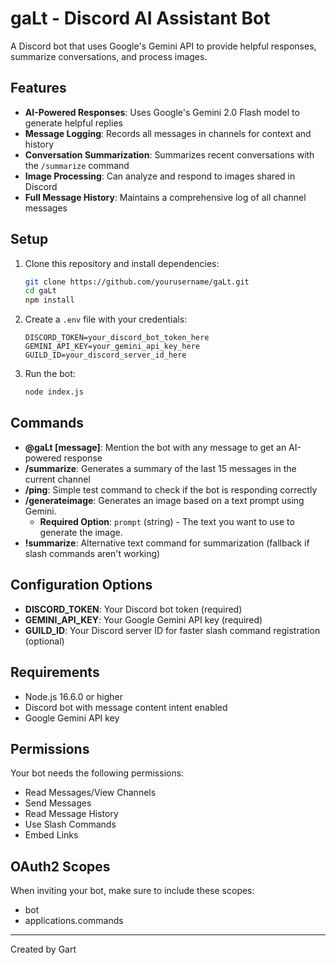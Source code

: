 # gaLt - Discord AI Assistant Bot

A Discord bot that uses Google's Gemini API to provide helpful responses, summarize conversations, and process images.

## Features

- **AI-Powered Responses**: Uses Google's Gemini 2.0 Flash model to generate helpful replies
- **Message Logging**: Records all messages in channels for context and history
- **Conversation Summarization**: Summarizes recent conversations with the `/summarize` command
- **Image Processing**: Can analyze and respond to images shared in Discord
- **Full Message History**: Maintains a comprehensive log of all channel messages

## Setup

1. Clone this repository and install dependencies:

   ```sh
   git clone https://github.com/yourusername/gaLt.git
   cd gaLt
   npm install
   ```

2. Create a `.env` file with your credentials:

   ```
   DISCORD_TOKEN=your_discord_bot_token_here
   GEMINI_API_KEY=your_gemini_api_key_here
   GUILD_ID=your_discord_server_id_here
   ```

3. Run the bot:

   ```sh
   node index.js
   ```

## Commands

- **@gaLt [message]**: Mention the bot with any message to get an AI-powered response
- **/summarize**: Generates a summary of the last 15 messages in the current channel
- **/ping**: Simple test command to check if the bot is responding correctly
- **/generateimage**: Generates an image based on a text prompt using Gemini.
  - **Required Option**: `prompt` (string) - The text you want to use to generate the image.
- **!summarize**: Alternative text command for summarization (fallback if slash commands aren't working)

## Configuration Options

- **DISCORD_TOKEN**: Your Discord bot token (required)
- **GEMINI_API_KEY**: Your Google Gemini API key (required)
- **GUILD_ID**: Your Discord server ID for faster slash command registration (optional)

## Requirements

- Node.js 16.6.0 or higher
- Discord bot with message content intent enabled
- Google Gemini API key

## Permissions

Your bot needs the following permissions:
- Read Messages/View Channels
- Send Messages
- Read Message History
- Use Slash Commands
- Embed Links

## OAuth2 Scopes

When inviting your bot, make sure to include these scopes:
- bot
- applications.commands

---

Created by Gart
